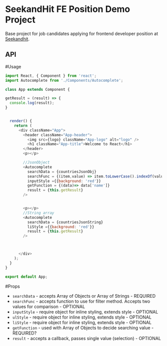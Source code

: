 # SeekandHit FE Position Demo Project

Base project for job candidates applying for frontend developer position at [Seekandhit](https://seekandhit.com/).

## API

#Usage

```js
import React, { Component } from 'react';
import Autocomplete from './Components/Autocomplete';

class App extends Component {

getResult = (result) => {
  console.log(result);
}


  render() {
    return (
      <div className="App">
        <header className="App-header">
          <img src={logo} className="App-logo" alt="logo" />
          <h1 className="App-title">Welcome to React</h1>
        </header>
        <p></p>

        //JsonObject
        <Autocomplete
          searchData = {countriesJsonObj}
          searchFunc = {(item,value) => item.toLowerCase().indexOf(value.toLowerCase()) > -1}
          inputStyle ={{background: 'red'}}
          getFunction = {(data)=> data['name']}
          result = {this.getResult}
        />


        <p></p>
        //String array
        <Autocomplete
          searchData = {countriesJsonString}
          liStyle ={{background: 'red'}}
          result = {this.getResult}
        />



      </div>
    );
  }
}

export default App;
```

#Props

* `searchData` - accepts Array of Objects or Array of Strings - REQUIRED
* `searchFunc` - accepts function to use for filter method. Accepts two values for comparison - OPTIONAL
* `inputStyle` - require object for inline styling, extends style - OPTIONAL
* `ulStyle` - require object for inline styling, extends style - OPTIONAL
* `liStyle` - require object for inline styling, extends style - OPTIONAL
* `getFunction` - used with Array of Objects to decide searching value - REQUIRED?
* `result` - accepts a callback, passes single value (selection)  - OPTIONAL





